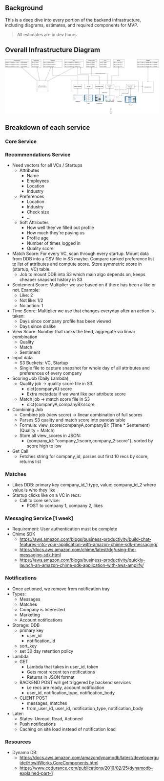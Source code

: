 ## Background

This is a deep dive into every portion of the backend infrastructure, including diagrams, estimates, and required components for MVP.

> All estimates are in dev hours

## Overall Infrastructure Diagram

![Diagram](Diagram.png)

## Breakdown of each service

### Core Service

### Recommendations Service
* Need vectors for all VCs / Startups
  * Attributes
    * Name
    * Employees
    * Location
    * Industry
  * Preferences
    * Location
    * Industry
    * Check size
    * ...
  * Soft Attributes
    * How well they've filled out profile
    * How much they're paying us
    * Profile age
    * Number of times logged in
    * Quality score
* Match Score: For every VC, scan through every startup. Mount data from DDB into a CSV file in S3 maybe. Compare ranked preference list to list of attributes and compute score. Store symmetric score in (startup, VC) table.
  * Job to mount DDB into S3 which main algo depends on, keeps cheaper snapshot history in S3
* Sentement Score: Multiplier we use based on if there has been a like or not. Example: 
  * Like: 2
  * Not like: 1/2
  * No action: 1
* Time Score: Multiplier we use that changes everyday after an action is taken:
  * Days since company profile has been viewed
  * Days since dislike
* View Score: Number that ranks the feed, aggregate via linear combination
  * Quality
  * Match
  * Sentiment
* Input data
  * S3 Buckets: VC, Startup
  * Single file to capture snapshot for whole day of all attributes and preferences of every company
* Scoring Job (Daily Lambda)
  * Quality job -> quality score file in S3
    * dict{companyA}:score
    * Extra metadata if we want like per attribute score
  * Match job -> match score file in S3
    * dict{companyA,companyB}:score
* Combining Job
  * Combine job (view score) -> linear combination of full scores
  * Parses S3 quality and match score into pandas table
  * Formula: view_score(companyA,companyB): (Time * Sentement)(Quality + Match)
  * Store all view_scores in JSON:
    * {company_id: "company_1:score,company_2:score"}, sorted by score high to low
* Get Call
  * Fetches string for company_id, parses out first 10 recs by score, returns list

### Matches
* Likes DDB: primary key company_id_1:type, value: company_id_2 where value is who they like
* Startup clicks like on a VC in recs:
  * Call to core service:
    * POST to company 1, company 2, likes

### Messaging Service [1 week]
* Requirement: User authentication must be complete
* Chime SDK
  * https://aws.amazon.com/blogs/business-productivity/build-chat-features-into-your-application-with-amazon-chime-sdk-messaging/
  * https://docs.aws.amazon.com/chime/latest/dg/using-the-messaging-sdk.html
  * https://aws.amazon.com/blogs/business-productivity/quickly-launch-an-amazon-chime-sdk-application-with-aws-amplify/

### Notifications
* Once actioned, we remove from notification tray
* Types:
  * Messages
  * Matches
  * Company is Interested
  * Marketing
  * Account notifications
* Storage: DDB
  * primary key
    * user_id
    * notification_id
  * sort_key
  * set 30 day retention policy
* Lambda
  * GET
    * Lambda that takes in user_id, token
    * Gets most recent ten notifications
    * Returns in JSON format
  * BACKEND POST will get triggered by backend services
    * i.e recs are ready, account notification
    * user_id, notification_type, notification_body
  * CLIENT POST 
    * messages, matches
    * from_user_id, user_id, notification_type, notification_body
* Later:
  * States: Unread, Read, Actioned
  * Push notifications
  * Caching on site load instead of notification load
### Resources
* Dynamo DB:
  * https://docs.aws.amazon.com/amazondynamodb/latest/developerguide/HowItWorks.CoreComponents.html
  * https://www.codurance.com/publications/2019/02/25/dynamodb-explained-part-1

